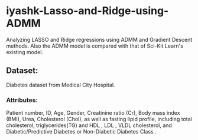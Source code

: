 # iyashk-Lasso-and-Ridge-using-ADMM
Analyzing LASSO and Ridge regressions using ADMM and Gradient Descent methods. Also the ADMM model is compared with that of Sci-Kit Learn's existing model. 


## Dataset:
Diabetes dataset from Medical City Hospital. 
### Attributes: 
Patient number, ID, Age, Gender, Creatinine ratio (Cr), Body mass index (BMI), Urea, Cholesterol (Chol), as well as fasting lipid profile, including total cholesterol, triglycerides(TG) and HDL , LDL , VLDL cholesterol, and Diabetic/Predictive Diabetes or Non-Diabetic Diabetes Class .
